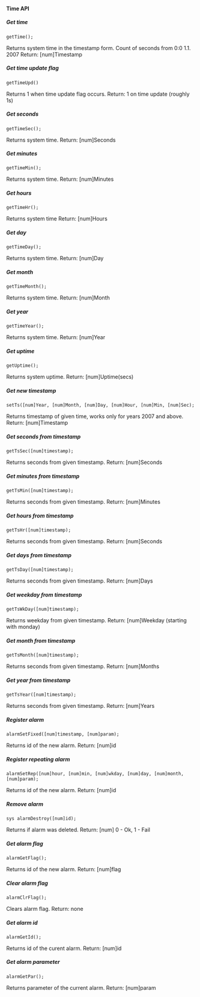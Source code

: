 
#### Time API

##### Get time
    getTime();
Returns system time in the timestamp form.
Count of seconds from 0:0 1.1. 2007
Return: [num]Timestamp
##### Get time update flag
    getTimeUpd()
Returns 1 when time update flag occurs.
Return: 1 on time update (roughly 1s)
##### Get seconds
    getTimeSec();
Returns system time.
Return: [num]Seconds
##### Get minutes
    getTimeMin();
Returns system time.
Return: [num]Minutes
##### Get hours
    getTimeHr();
Returns system time
Return: [num]Hours
##### Get day
    getTimeDay();
Returns system time.
Return: [num]Day
##### Get month
    getTimeMonth();
Returns system time.
Return: [num]Month
##### Get year
    getTimeYear();
Returns system time.
Return: [num]Year
##### Get uptime
    getUptime();
Returns system uptime.
Return: [num]Uptime(secs)
##### Get new timestamp
    setTs([num]Year, [num]Month, [num]Day, [num]Hour, [num]Min, [num]Sec);
Returns timestamp of given time, works only for years 2007 and above.
Return: [num]Timestamp
##### Get seconds from timestamp
    getTsSec([num]timestamp);
Returns seconds from given timestamp.
Return: [num]Seconds
##### Get minutes from timestamp
    getTsMin([num]timestamp);
Returns seconds from given timestamp.
Return: [num]Minutes
##### Get hours from timestamp
    getTsHr([num]timestamp);
Returns seconds from given timestamp.
Return: [num]Seconds
##### Get days from timestamp
    getTsDay([num]timestamp);
Returns seconds from given timestamp.
Return: [num]Days
##### Get weekday from timestamp
    getTsWkDay([num]timestamp);
Returns weekday from given timestamp.
Return: [num]Weekday (starting with monday)
##### Get month from timestamp
    getTsMonth([num]timestamp);
Returns seconds from given timestamp.
Return: [num]Months
##### Get year from timestamp
    getTsYear([num]timestamp);
Returns seconds from given timestamp.
Return: [num]Years
##### Register alarm
    alarmSetFixed([num]timestamp, [num]param);
Returns id of the new alarm.
Return: [num]id
##### Register repeating alarm
    alarmSetRep([num]hour, [num]min, [num]wkday, [num]day, [num]month,[num]param);
Returns id of the new alarm.
Return: [num]id
##### Remove alarm
    sys alarmDestroy([num]id);
Returns if alarm was deleted.
Return: [num] 0 - Ok, 1 - Fail
##### Get alarm flag
    alarmGetFlag();
Returns id of the new alarm.
Return: [num]flag
##### Clear alarm flag
    alarmClrFlag();
Clears alarm flag.
Return: none
##### Get alarm id
    alarmGetId();
Returns id of the curent alarm.
Return: [num]id
##### Get alarm parameter
    alarmGetPar();
Returns parameter of the current alarm.
Return: [num]param
